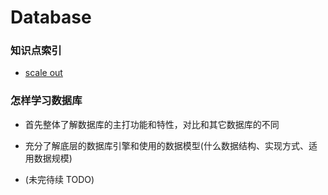 # Database

### 知识点索引

+ [scale out](scale_out.md)


### 怎样学习数据库

+ 首先整体了解数据库的主打功能和特性，对比和其它数据库的不同

+ 充分了解底层的数据库引擎和使用的数据模型(什么数据结构、实现方式、适用数据规模)

+ (未完待续 TODO)
